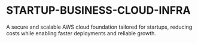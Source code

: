 # STARTUP-BUSINESS-CLOUD-INFRA
A secure and scalable AWS cloud foundation tailored for startups, reducing costs while enabling faster deployments and reliable growth.
